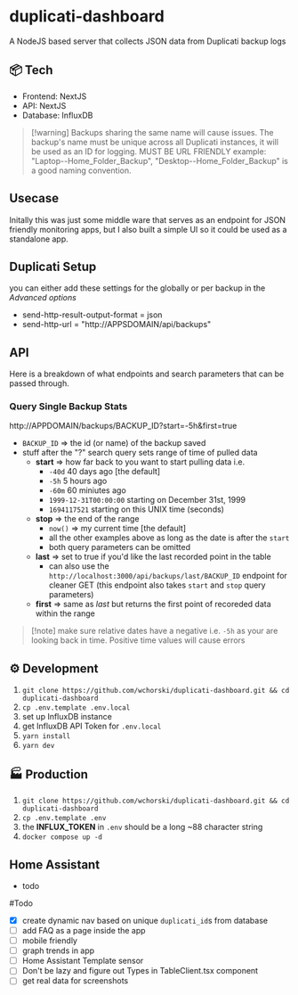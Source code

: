 # duplicati-dashboard
A NodeJS based server that collects JSON data from Duplicati backup logs

## 📦 Tech
- Frontend: NextJS
- API: NextJS
- Database: InfluxDB

> [!warning] Backups sharing the same name will cause issues. The backup's name must be unique across all Duplicati instances, it will be used as an ID for logging. MUST BE URL FRIENDLY
> example: "Laptop--Home_Folder_Backup", "Desktop--Home_Folder_Backup" is a good naming convention. 

## Usecase
Initally this was just some middle ware that serves as an endpoint for JSON friendly monitoring apps, but I also built a simple UI so it could be used as a standalone app.

## Duplicati Setup
you can either add these settings for the globally or per backup in the *Advanced options*
- send-http-result-output-format = json
- send-http-url = "http://APPSDOMAIN/api/backups"

## API

Here is a breakdown of what endpoints and search parameters that can be passed through.

### Query Single Backup Stats

http://APPDOMAIN/backups/BACKUP_ID?start=-5h&first=true


- `BACKUP_ID` => the id (or name) of the backup saved
- stuff after the "?" search query sets range of time of pulled data
  - **start** => how far back to you want to start pulling data i.e. 
    - `-40d` 40 days ago [the default]
    - `-5h` 5 hours ago 
    - `-60m` 60 miniutes ago
    - `1999-12-31T00:00:00` starting on December 31st, 1999
    - `1694117521` starting on this UNIX time (seconds)
  - **stop** => the end of the range
    - `now()` => my current time [the default]
    - all the other examples above as long as the date is after the `start`
    - both query parameters can be omitted
  - **last** => set to true if you'd like the last recorded point in the table
    - can also use the `http://localhost:3000/api/backups/last/BACKUP_ID` endpoint for cleaner GET (this endpoint also takes `start` and `stop` query parameters)
  - **first** => same as *last* but returns the first point of recoreded data within the range

> [!note] make sure relative dates have a negative i.e. `-5h` as your are looking back in time. Positive time values will cause errors

## ⚙️ Development
1. `git clone https://github.com/wchorski/duplicati-dashboard.git && cd duplicati-dashboard`
2. `cp .env.template .env.local`
3. set up InfluxDB instance
3. get InfluxDB API Token for `.env.local`
3. `yarn install`
3. `yarn dev`

## 🏭 Production
1. `git clone https://github.com/wchorski/duplicati-dashboard.git && cd duplicati-dashboard`
2. `cp .env.template .env`
4. the **INFLUX_TOKEN** in `.env` should be a long ~88 character string
3. `docker compose up -d`

## Home Assistant
- todo


#Todo
- [x] create dynamic nav based on unique `duplicati_id`s from database
- [ ] add FAQ as a page inside the app
- [ ] mobile friendly
- [ ] graph trends in app
- [ ] Home Assistant Template sensor
- [ ] Don't be lazy and figure out Types in TableClient.tsx component
- [ ] get real data for screenshots